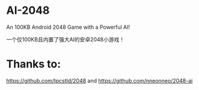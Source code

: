 # AI-2048
An 100KB Android 2048 Game with a Powerful AI!

一个仅100KB且内置了强大AI的安卓2048小游戏！
# Thanks to:
https://github.com/tpcstld/2048
and 
https://github.com/nneonneo/2048-ai
